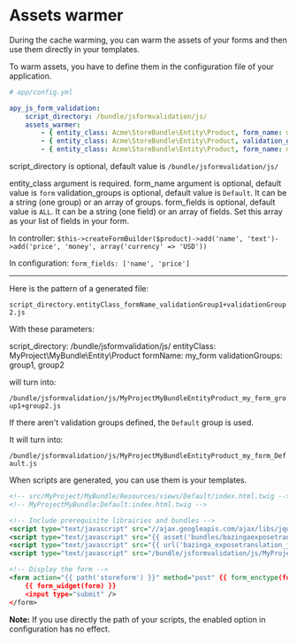 Assets warmer
=============

During the cache warming, you can warm the assets of your forms and then use them directly in your templates.

To warm assets, you have to define them in the configuration file of your application.

```yml
# app/config.yml

apy_js_form_validation:
	script_directory: /bundle/jsformvalidation/js/
    assets_warmer:
        - { entity_class: Acme\StoreBundle\Entity\Product, form_name: my_form, validation_groups: group1, form_fields: ['my_field1', 'my_field2'] }
        - { entity_class: Acme\StoreBundle\Entity\Product, validation_groups: { group1, group2 } }
        - { entity_class: Acme\StoreBundle\Entity\Product, form_name: my_form }
```

script_directory is optional, default value is `/bundle/jsformvalidation/js/`

entity_class argument is required.
form_name argument is optional, default value is `form`
validation_groups is optional, default value is `Default`. It can be a string (one group) or an array of groups.
form_fields is optional, default value is `ALL`. It can be a string (one field) or an array of fields. Set this array as your list of fields in your form.

In controller: `$this->createFormBuilder($product)->add('name', 'text')->add('price', 'money', array('currency' => 'USD'))`

In configuration: `form_fields: ['name', 'price']`

------

Here is the pattern of a generated file:

`script_directory.entityClass_formName_validationGroup1+validationGroup2.js`

With these parameters:

script_directory: /bundle/jsformvalidation/js/
entityClass: MyProject\MyBundle\Entity\Product
formName: my_form
validationGroups: group1, group2

will turn into:

`/bundle/jsformvalidation/js/MyProjectMyBundleEntityProduct_my_form_group1+group2.js`

If there aren't validation groups defined, the `Default` group is used.

It will turn into:

`/bundle/jsformvalidation/js/MyProjectMyBundleEntityProduct_my_form_Default.js`

When scripts are generated, you can use them is your templates.

```xml
<!-- src/MyProject/MyBundle/Resources/views/Default/index.html.twig -->
<!-- MyProjectMyBundle:Default:index.html.twig -->

<!-- Include prerequisite librairies and bundles -->
<script type="text/javascript" src="//ajax.googleapis.com/ajax/libs/jquery/1.6.4/jquery.min.js"></script>
<script type="text/javascript" src="{{ asset('bundles/bazingaexposetranslation/js/translation.js') }}"></script>
<script type="text/javascript" src="{{ url('bazinga_exposetranslation_js', { 'domain_name': 'validators' }) }}"></script>
<script type="text/javascript" src="/bundle/jsformvalidation/js/MyProjectMyBundleEntityProduct_my_form_Default.js"></script>

<!-- Display the form -->
<form action="{{ path('storeform') }}" method="post" {{ form_enctype(form) }}>
    {{ form_widget(form) }}
    <input type="submit" />
</form>

```

**Note:** If you use directly the path of your scripts, the enabled option in configuration has no effect.
